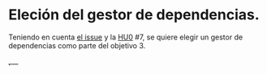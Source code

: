 # Eleción del gestor de dependencias.

Teniendo en cuenta [el issue](https://github.com/MauronMP/PMP_IV/issues/17) y la [HU0](https://github.com/MauronMP/PMP_IV/issues/7) #7, se quiere elegir un gestor de dependencias como parte del objetivo 3.

̣___